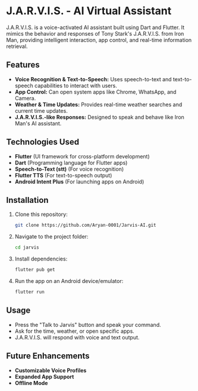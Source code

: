 # J.A.R.V.I.S. - AI Virtual Assistant

J.A.R.V.I.S. is a voice-activated AI assistant built using Dart and Flutter. It mimics the behavior and responses of Tony Stark's J.A.R.V.I.S. from Iron Man, providing intelligent interaction, app control, and real-time information retrieval.

## Features

- **Voice Recognition & Text-to-Speech:** Uses speech-to-text and text-to-speech capabilities to interact with users.
- **App Control:** Can open system apps like Chrome, WhatsApp, and Camera.
- **Weather & Time Updates:** Provides real-time weather searches and current time updates.
- **J.A.R.V.I.S.-like Responses:** Designed to speak and behave like Iron Man's AI assistant.

## Technologies Used

- **Flutter** (UI framework for cross-platform development)
- **Dart** (Programming language for Flutter apps)
- **Speech-to-Text (stt)** (For voice recognition)
- **Flutter TTS** (For text-to-speech output)
- **Android Intent Plus** (For launching apps on Android)

## Installation

1. Clone this repository:
   ```sh
   git clone https://github.com/Aryan-0001/Jarvis-AI.git
   ```
2. Navigate to the project folder:
   ```sh
   cd jarvis
   ```
3. Install dependencies:
   ```sh
   flutter pub get
   ```
4. Run the app on an Android device/emulator:
   ```sh
   flutter run
   ```

## Usage

- Press the "Talk to Jarvis" button and speak your command.
- Ask for the time, weather, or open specific apps.
- J.A.R.V.I.S. will respond with voice and text output.

## Future Enhancements

- **Customizable Voice Profiles**
- **Expanded App Support**
- **Offline Mode**

##

